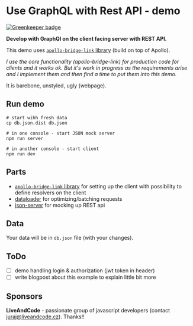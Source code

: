 # Use GraphQL with Rest API - demo

[![Greenkeeper badge](https://badges.greenkeeper.io/dacz/apollo-bridge-link-example.svg)](https://greenkeeper.io/)

**Develop with GraphQl on the client facing server with REST API.**

This demo uses
[`apollo-bridge-link` library](https://github.com/dacz/apollo-bridge-link)
(build on top of Apollo).

_I use the core functionality (apollo-bridge-link) for production code for
clients and it works ok. But it's work in progress as the requirements arise and
I implement them and then find a time to put them into this demo._

It is barebone, unstyled, ugly (webpage).

## Run demo

```shell
# start wihh fresh data
cp db.json.dist db.json

# in one console - start JSON mock server
npm run server

# in another console - start client
npm run dev
```

## Parts

* [`apollo-bridge-link` library](https://github.com/dacz/apollo-bridge-link) for
  setting up the client with possibility to define resolvers on the client
* [dataloader](https://github.com/facebook/dataloader) for optimizing/batching
  requests
* [json-server](https://github.com/typicode/json-server) for mocking up REST api

## Data

Your data will be in `db.json` file (with your changes).

## ToDo

* [ ] demo handling login & authorization (jwt token in header)
* [ ] write blogpost about this example to explain little bit more

## Sponsors

**LiveAndCode** - passionate group of javascript developers (contact
juraj@liveandcode.cz). Thanks!!
